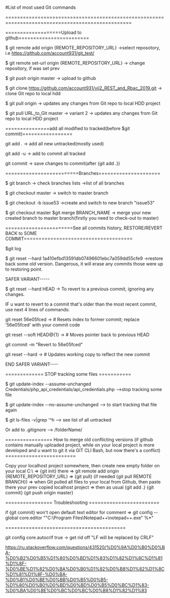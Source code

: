 #List of most used Git commands

=================================================================================================

===================Upload to github========================

$ git remote add origin {REMOTE_REPOSITORY_URL} ->select reposotory, i.e https://github.com/account931/git_test/

$ git remote set-url origin {REMOTE_REPOSITORY_URL} -> change repository, if was set prev

$ git push origin master -> upload to github

$ git clone https://github.com/account931/yii2_REST_and_Rbac_2019.git -> clone Git repo to local hdd

$ git pull origin -> updates any changes from Git repo to local HDD project

$ git pull URL_to_Git master -> variant 2 -> updates any changes from Git repo to local HDD project

===============add all modified to tracked(before $git commit)=================

git add . -> add all new untracked(mostly used)

git add -u -> add to commit all tracked

git commit -> save changes to commit(after {git add .})

=========================Branches=====================

$ git branch -> check branches lists ->list of all branches

$ git checkout master -> switch to master branch

$ git checkout -b issue53 ->create and switch to new branch "issue53"

$ git checkout master $git merge BRANCH_NAME -> merge your new created branch to master branch(firstly you need to check-out to master)

=======================See all commits history, RESTORE/REVERT BACK to SOME COMMIT=====================================

$git log

$ git reset --hard 1a410efbd13591db07496601ebc7a059dd55cfe9 ->restore back some old version. Dangerous, it will erase any commits those were up to restoring point.

SAFER VARIANT-----

$ git reset --hard HEAD -> To revert to a previous commit, ignoring any changes.

IF u want to revert to a commit that's older than the most recent commit, use next 4 lines of commands:

git reset 56e05fced -> # Resets index to former commit; replace '56e05fced' with your commit code

git reset --soft HEAD@{1} -> # Moves pointer back to previous HEAD

git commit -m "Revert to 56e05fced"

git reset --hard -> # Updates working copy to reflect the new commit

END SAFER VARIANT----



============= STOP tracking some files ===========

$ git update-index --assume-unchanged Credentials/php_api_credentials/api_credentials.php -->stop tracking some file

$ git update-index --no-assume-unchanged --> to start tracking that file again

$ git ls-files -v|grep '^h --> see list of all untracked

Or add to .gitignore --> /folderName/



================ How to merge old conflicting versions (if github contains manually uploaded project, while on your local project is more developed and u want to git it via GIT CLI Bash, but now there's a conflict) ========================

Copy your localhost project somewhere, then create new empty folder on your local C:\ => {git init} there 
    => git remote add origin {REMOTE_REPOSITORY_URL} 
	=> {git pull} (if needed {git pull REMOTE BRANCH})
	=> when Git pulled all files to your local from Github, then paste there your prev copied localhost project 
	=> then as usual {git add .} {git commit}  {git push origin master}





================ Troubleshooting ========================

if {git commit} won't open default text editor for comment =>  git config --global core.editor "\"C:\Program Files\Notepad++\notepad++.exe\" %*"

=========================================

git config core.autocrlf true -> get rid off "LF will be replaced by CRLF"

https://ru.stackoverflow.com/questions/431520/%D0%9A%D0%B0%D0%BA-%D0%B2%D0%B5%D1%80%D0%BD%D1%83%D1%82%D1%8C%D1%81%D1%8F-%D0%BE%D1%82%D0%BA%D0%B0%D1%82%D0%B8%D1%82%D1%8C%D1%81%D1%8F-%D0%BA-%D0%B1%D0%BE%D0%BB%D0%B5%D0%B5-%D1%80%D0%B0%D0%BD%D0%BD%D0%B5%D0%BC%D1%83-%D0%BA%D0%BE%D0%BC%D0%BC%D0%B8%D1%82%D1%83